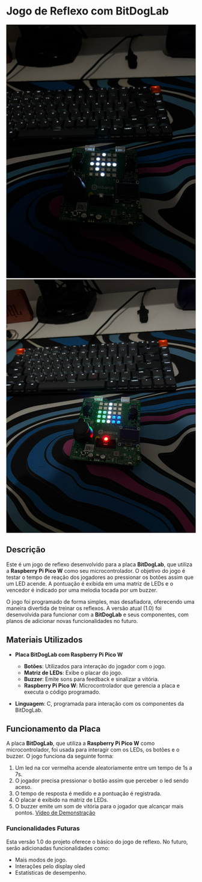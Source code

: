 # Jogo de Reflexo com BitDogLab

![tela de início](img/photo1.jpg)
![tela de placar](img/photo2.jpg)

## Descrição

Este é um jogo de reflexo desenvolvido para a placa **BitDogLab**, que utiliza a **Raspberry Pi Pico W** como seu microcontrolador. O objetivo do jogo é testar o tempo de reação dos jogadores ao pressionar os botões assim que um LED acende. A pontuação é exibida em uma matriz de LEDs e o vencedor é indicado por uma melodia tocada por um buzzer. 

O jogo foi programado de forma simples, mas desafiadora, oferecendo uma maneira divertida de treinar os reflexos. A versão atual (1.0) foi desenvolvida para funcionar com a **BitDogLab** e seus componentes, com planos de adicionar novas funcionalidades no futuro.

## Materiais Utilizados

- **Placa BitDogLab com Raspberry Pi Pico W**
  - **Botões**: Utilizados para interação do jogador com o jogo.
  - **Matriz de LEDs**: Exibe o placar do jogo.
  - **Buzzer**: Emite sons para feedback e sinalizar a vitória.
  - **Raspberry Pi Pico W**: Microcontrolador que gerencia a placa e executa o código programado.

- **Linguagem**: C, programada para interação com os componentes da BitDogLab.

## Funcionamento da Placa

A placa **BitDogLab**, que utiliza a **Raspberry Pi Pico W** como microcontrolador, foi usada para interagir com os LEDs, os botões e o buzzer. O jogo funciona da seguinte forma:
1. Um led na cor vermelha acende aleatoriamente entre um tempo de 1s a 7s.
2. O jogador precisa pressionar o botão assim que perceber o led sendo aceso.
3. O tempo de resposta é medido e a pontuação é registrada.
4. O placar é exibido na matriz de LEDs.
5. O buzzer emite um som de vitória para o jogador que alcançar mais pontos.
[Vídeo de Demonstração](...)

### Funcionalidades Futuras

Esta versão 1.0 do projeto oferece o básico do jogo de reflexo. No futuro, serão adicionadas funcionalidades como:
- Mais modos de jogo.
- Interações pelo display oled
- Estatísticas de desempenho.

